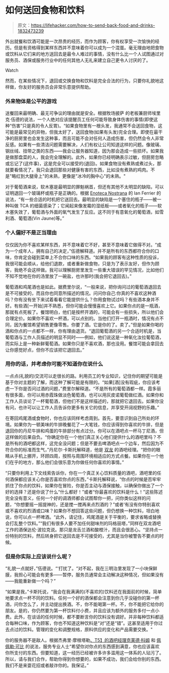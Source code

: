 # 如何送回食物和饮料

> 原文：<https://lifehacker.com/how-to-send-back-food-and-drinks-1832473239>

外出就餐和饮酒可能是一次昂贵的经历，而作为顾客，你有权享受一次愉快的经历。但是有资格得到某样东西并不意味着你可以成为一个混蛋。毫无理由地把食物或饮料从它们来的地方送回去是最令人难过的事情，没有什么比一个人试图通过对服务员、酒保或服务行业中的任何其他人无礼来建立自己更令人讨厌的了。

Watch

然而，在某些情况下，退回或交换食物和饮料是完全合法的行为，只要你礼貌地这样做，你友好的服务员会非常乐意提供帮助。

### 外来物体是公平的游戏

送餐回来最明确、最无可争议的理由就是安全。根据牧场披萨 的老板兼厨师埃里克·伍德的说法，一个人绝对应该提醒员工任何可能导致身体伤害的事情(即使这种“伤害”只是真的令人反胃)。“如果食物里有一根头发，我通常不会送回食物，这可能是最常见的异物，但我太好了，送回食物(如果有头发)完全合理。即使在最干净的厨房里也会发生这种事，而且可能不会对任何人造成伤害，但仍然会令人非常反感。如果有一些清洁问题需要解决，人们有权让公司知道这样的问题。像玻璃、钢丝绒、扭带之类的东西——我会让服务器知道，因为那会造成一些损坏。如果我是做那盘菜的人，我会完全理解的。此外，如果你已经明确表示过敏，但厨房忽略或忘记了(这件事)，这是完全可以接受的(退回)。如果食物没有煮熟或煮过头，那就要看情况了。我只会退回那些对健康有害的东西，比如没有煮熟的鸡肉。不是"略红到大腿骨上"的未熟，更像是"冰冷的胸中心"的未熟。"

对于葡萄酒来说，软木塞是最明显的罪魁祸首，但还有其他不太明显的缺陷，可以证明退回一个玻璃杯或瓶子是正确的。根据 [Enoteca Nostrana](https://enotecanostrana.com) 的 Ian Ferrier 的说法，“有一些合适的时机把它送回去。最明显的缺陷是一个塞住的瓶子——被一种叫做 TCA 的细菌感染了；它闻起来像发霉的湿纸板——或者氧化的瓶子——软木塞失效了，葡萄酒与外面的氧气发生了反应。这不同于有意氧化的葡萄酒，如雪利酒、葡萄酒(Vin Jaune)等。”

### 个人偏好不是正当理由

仅仅因为你不喜欢某样东西，并不意味着它不好，甚至不意味着它做得不对。“成为一个成年人，拥有自己的决定，”伍德解释道。并不是所有的东西都符合你的口味，你肯定会碰到菜单上不合你口味的东西。“如果我的顾客有这种性质的投诉，我很可能会顺从，给他们退款，或者重新做食物，只是为了表示友好，但作为顾客，我绝不会这样做。我可以理解厨房里发生一些重大错误的罕见情况，比如他们不知不觉地在你的汤里放了一碗盐，也许那时(我会把它退回去)。”

葡萄酒和鸡尾酒也是如此。据费里尔说，“一般来说，把你询问过的葡萄酒退回去是不可接受的，而且你也同意所描述的情况。问问你自己:你真的不喜欢这种酒吗？你有没有坐下来试着看看它能提供什么？你用食物试过吗？有些酒本身并不好。有些酒[一开始]并不熟悉，但你可能会慢慢喜欢上它。如果你点的是一瓶酒，那就有点死板了。餐馆明白，他们是按杯开酒的，可能会有一些损失，所以他们会合理定价。如果你不喜欢一杯酒，可以点别的。当他们打开一瓶酒时，情况有点不同，因为餐馆希望销售更像零售。你要了酒。它是你的了。卖了。”但是如果你喝的酒和你点的一点都不一样，你有理由退货。“退回葡萄酒的另一个合适时机是，当葡萄酒与工作人员描述的明显不同时——例如，他们说这是一种氧化汝拉葡萄酒，而实际上是一种新鲜葡萄酒。如果你只是不喜欢酒，那也没用。餐馆可能会拿回去让你感觉好点，但你不应该把它退回去。”

### 用你的话，并考虑你可能不知道你在说什么

一点点(礼貌的)交流可以走很长的路。利用员工的专业知识，记住你的期望可能是基于你对主题的了解，而这种了解可能是有限的。“如果[酒]没有瑕疵，你应该考虑一下你是否问过酒的问题，”费里尔解释道。“不是所有的葡萄酒都一样。霞多丽有很多面，你可以用赤霞珠做淡色葡萄酒，也可以用灰皮诺葡萄做红酒。如果你和工作人员谈论了一杯葡萄酒，但他们不是这样描述的，那就把它退回去。如果你没有问，也许可以让工作人员告诉你更多有关它的信息，并享受开阔视野的乐趣。”

在寄回鸡尾酒或食物时，你也应该同样考虑周到。首先，要意识到自己所处的环境。如果你为一顿美味的牛排晚餐花了一大笔钱，你应该得到你喜欢的牛排，但是退回你的丹尼牛排和鸡蛋的牛排部分有点过分。你可以在酒吧点一杯马丁尼酒，但这样做的后果自负。“你确定你在一个他们真正关心他们提供什么的酒吧里吗？不是所有的酒吧都这样，这完全没问题；但是不要去啤酒吧点一个边车，然后因为不符合你的标准而生气，”丹尼尔·卡斯托解释道，他是 [双龙](http://www.doubledragonpdx.com) 的酒吧经理。“把你的眼睛从手机上挪开，环顾四周，按照与周围环境相适应的方式点餐。如果你在一个他们在乎的地方，那么他们会很乐意为你做任何你喜欢的事情。”

“只要你利用上下文线索告诉你，你在一个真正关心饮料质量的酒吧，酒吧里的任何酒保都应该关心你是否喜欢你点的东西，”卡斯托解释说，“你点的时候是否牢牢抓住了你点的饮料，如果你在冒险，你是否主动与酒保接触，以确保你做出了一个好的选择？还是你说了什么“什么都好！”或者“你最喜欢的饮料是什么！”这些陈述完全没有意义，任何一个好的调酒师都会试图帮你一把，问你类似这样的问题，“你想要摇一摇提神的，还是搅一搅再来点烈酒的？”或者‘有没有你特别喜欢或不喜欢的烈酒或口味？如果你不想回答这些问题，但仍想换一种饮料，坦白地说，你可以点一杯啤酒。“此外，请记住，鸡尾酒是关于平衡的，要求省略或替换会打乱整个饮料。”“我们有很多人要不加任何甜味剂的玛格丽塔，”同样在双龙酒吧工作的酒保达伦·波拉克说。那只是龙舌兰酒和酸橙汁，而且会很恶心。“坚持点一份特别的饮料，然后转身把它送回去是不可接受的，尤其是当你被警告不要点的时候。

### 但是你实际上应该说什么呢？

“礼貌一点就好，”伍德说。“‘打扰了。“对不起，我在三明治里发现了一小块保鲜膜，我担心可能会有更多——暂停，服务员通常会主动解决这种情况，但如果没有——我能重新做一个吗？”

“如果是我，”卡斯托说，“我会在我满满的(不喜欢的)饮料还在我面前的时候，简单地要求点一杯不同的饮料。任何一个好的酒保都会注意到你几乎没碰你的第一杯酒，问你怎么了，并主动提出换酒。不，你不能喝第一杯。不，你不能把它给你的朋友。是的，你仍然要为第一杯饮料付小费，并且应该为额外的服务多付一点小费。此外，在谈话的任何时候，都不要断言你的饮料没有调好。并非每种饮料都适合每种口味，作为顾客，你也不知道这种饮料是“对”还是“错”。这甚至适用于你过去点过的饮料。管理的变化和调整规格，原料供应的变化和产品需要交换。"

你的服务器不是敌人。根据杰弗里·摩根塔勒[、T5】的酒吧经理克莱德·科姆](https://skillet.lifehacker.com/im-cocktail-book-author-and-bar-manager-jeffrey-morgent-1831775112#_ga=2.140944114.1568128821.1549297250-1157707288.1539189461) 和 [佩佩勒·可比](http://pepelemokopdx.com/drink-menu/) 的说法，服务专业人士“希望你对你点的东西感到满意，你也应该喜欢你所支付的东西。但要知道，这一经历已经被许多许多滥用这一体系的人玷污了。所以，请与我们合作，帮助你得到你想要的，如果不成功，我们会给你别的东西。我们不是来耍花招或者敲诈你的。我保证。”